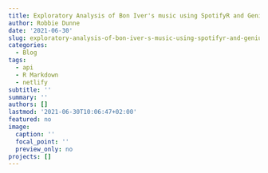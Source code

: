 ```yaml
---
title: Exploratory Analysis of Bon Iver's music using SpotifyR and GeniusR
author: Robbie Dunne
date: '2021-06-30'
slug: exploratory-analysis-of-bon-iver-s-music-using-spotifyr-and-geniusr
categories:
  - Blog
tags:
  - api
  - R Markdown
  - netlify
subtitle: ''
summary: ''
authors: []
lastmod: '2021-06-30T10:06:47+02:00'
featured: no
image:
  caption: ''
  focal_point: ''
  preview_only: no
projects: []
---
```

